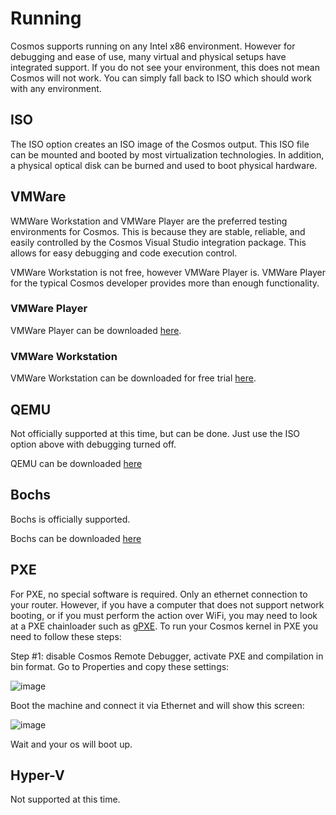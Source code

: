 # Running
Cosmos supports running on any Intel x86 environment. However for debugging
and ease of use, many virtual and physical setups have integrated support. If
you do not see your environment, this does not mean Cosmos will not work. You
can simply fall back to ISO which should work with any environment.

##  ISO

The ISO option creates an ISO image of the Cosmos output. This ISO file can be
mounted and booted by most virtualization technologies. In addition, a physical
optical disk can be burned and used to boot physical hardware.

## VMWare

WMWare Workstation and VMWare Player are the preferred testing environments
for Cosmos. This is because they are stable, reliable, and easily controlled
by the Cosmos Visual Studio integration package. This allows for easy debugging and code execution control.

VMWare Workstation is not free, however VMWare Player is. VMWare Player for
the typical Cosmos developer provides more than enough functionality.

### VMWare Player

VMWare Player can be downloaded [here](https://www.vmware.com/go/getplayer-win).

### VMWare Workstation

VMWare Workstation can be downloaded for free trial [here](https://www.vmware.com/go/getworkstation-win).

##  QEMU

Not officially supported at this time, but can be done. Just use the ISO option above with debugging turned off.

QEMU can be downloaded [here](https://qemu.weilnetz.de/w64/)

## Bochs

Bochs is officially supported.

Bochs can be downloaded [here](https://bochs.sourceforge.io/getcurrent.html)

## PXE

For PXE, no special software is required. Only an ethernet connection to your router. However, if you have a computer that does not support network booting, or if you must perform the action over WiFi, you may need to look at a PXE chainloader such as [gPXE](http://etherboot.org/wiki/).
To run your Cosmos kernel in PXE you need to follow these steps:

Step #1: disable Cosmos Remote Debugger, activate PXE and compilation in bin format.
Go to Properties and copy these settings:

![image](https://user-images.githubusercontent.com/98218366/178479237-a22a7b5f-250e-432d-ba74-0da502e82f7b.png)

Boot the machine and connect it via Ethernet and will show this screen:

![image](https://user-images.githubusercontent.com/98218366/178479800-c70faa5d-1fab-4da4-8f27-05eefee89b75.png)

Wait and your os will boot up.

## Hyper-V

Not supported at this time.
